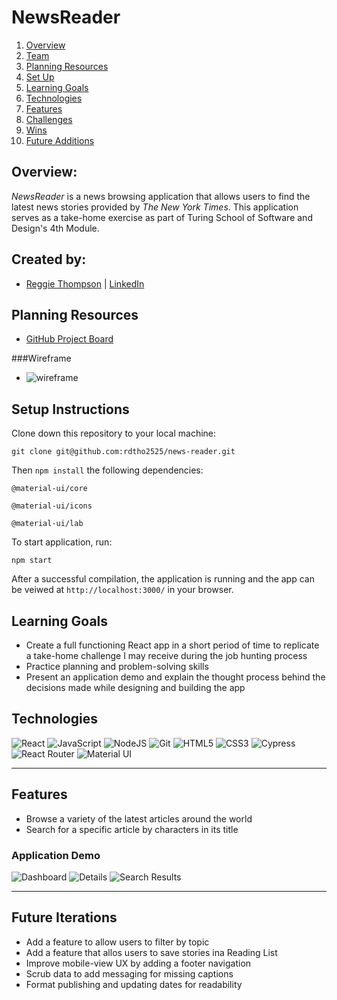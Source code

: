 # NewsReader

1. [Overview](#overview)
2. [Team](#create-by)
3. [Planning Resources](#planning-resources)
4. [Set Up](#setup-instructions)
5. [Learning Goals](#learning-goals)
6. [Technologies](#technologies)
7. [Features](#features)
8. [Challenges](#challenges)
9. [Wins](#wins)
10. [Future Additions](#future-iterations)


## Overview:
_NewsReader_ is a news browsing application that allows users to find the latest news stories provided by _The New York Times_. This application serves as a take-home exercise as part of Turing School of Software and Design's 4th Module.

## Created by:
- [Reggie Thompson](https://github.com/rdtho2525) | [LinkedIn](https://www.linkedin.com/in/reggie-thompson-136979137/)


## Planning Resources

* [GitHub Project Board](https://github.com/rdtho2525/news-reader/projects)

###Wireframe

* ![wireframe](https://user-images.githubusercontent.com/70557704/121052326-81f0a700-c777-11eb-962e-5f404ca046e5.png)


## Setup Instructions


Clone down this repository to your local machine:

```
git clone git@github.com:rdtho2525/news-reader.git
```

Then `npm install` the following dependencies:

```
@material-ui/core
```

```
@material-ui/icons
```

```
@material-ui/lab
```

To start application, run:

```
npm start
```

After a successful compilation, the application is running and the app can be veiwed at `http://localhost:3000/` in your browser.



## Learning Goals
+ Create a full functioning React app in a short period of time to replicate a take-home challenge I may receive during the job hunting process
+ Practice planning and problem-solving skills
+ Present an application demo and explain the thought process behind the decisions made while designing and building the app

## Technologies

<img alt="React" src="https://img.shields.io/badge/react%20-%2320232a.svg?&style=for-the-badge&logo=react&logoColor=%2361DAFB"/>
<img alt="JavaScript" src="https://img.shields.io/badge/javascript%20-%23323330.svg?&style=for-the-badge&logo=javascript&logoColor=%23F7DF1E"/>
<img alt="NodeJS" src="https://img.shields.io/badge/node.js%20-%2343853D.svg?&style=for-the-badge&logo=node.js&logoColor=white"/>
<img alt="Git" src="https://img.shields.io/badge/git%20-%23F05033.svg?&style=for-the-badge&logo=git&logoColor=white"/>
<img alt="HTML5" src="https://img.shields.io/badge/html5%20-%23E34F26.svg?&style=for-the-badge&logo=html5&logoColor=white"/>
<img alt="CSS3" src="https://img.shields.io/badge/css3%20-%231572B6.svg?&style=for-the-badge&logo=css3&logoColor=white"/>
<img alt="Cypress" src='https://img.shields.io/badge/cypress%20-%23404d59.svg?&style=for-the-badge&logo=Cypress&logoColor=white'/>
<img alt="React Router" src='https://img.shields.io/badge/React_Router-CA4245?style=for-the-badge&logo=react-router&logoColor=white'/>
<img alt="Material UI" src='https://img.shields.io/badge/Material--UI-0081CB?style=for-the-badge&logo=material-ui&logoColor=white'/>
<!-- <img alt="Travis CI" src='https://img.shields.io/travis/jupyterhub/jupyterhub/master?logo=travis'/> -->

---
## Features
+ Browse a variety of the latest articles around the world
+ Search for a specific article by characters in its title


### Application Demo
![Dashboard](https://user-images.githubusercontent.com/70557704/121054292-730af400-c779-11eb-848e-3e0dde2d1ee2.png)
![Details](https://user-images.githubusercontent.com/70557704/121055012-21af3480-c77a-11eb-873b-bd68880e6e2b.png)
![Search Results](https://user-images.githubusercontent.com/70557704/121055160-41def380-c77a-11eb-9b16-cfaa4e4bc9eb.png)



---
## Future Iterations
+ Add a feature to allow users to filter by topic
+ Add a feature that allos users to save stories ina Reading List
+ Improve mobile-view UX by adding a footer navigation
+ Scrub data to add messaging for missing captions
+ Format publishing and updating dates for readability


